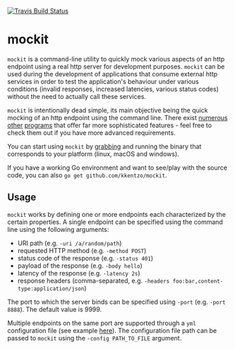 [![Travis Build Status](https://travis-ci.org/kkentzo/mockit.svg?branch=master)](https://travis-ci.org/kkentzo/mockit)

# mockit

`mockit` is a command-line utility to quickly mock various aspects of
an http endpoint using a real http server for development
purposes. `mockit` can be used during the development of applications
that consume external http services in order to test the application's
behaviour under various conditions (invalid responses, increased
latencies, various status codes) without the need to actually call
these services.

`mockit` is intentionally dead simple, its main objective being the
quick mocking of an http endpoint using the command line. There exist
[numerous](https://github.com/iridakos/duckrails)
[other](https://github.com/gencebay/httplive)
[programs](https://github.com/jamesdbloom/mockserver) that offer far
more sophisticated features - feel free to check them out if you have
more advanced requirements.

You can start using `mockit` by
[grabbing](https://github.com/kkentzo/mockit/releases) and running the
binary that corresponds to your platform (linux, macOS and windows).

If you have a working Go environment and want to see/play with the
source code, you can also `go get github.com/kkentzo/mockit`.

## Usage

`mockit` works by defining one or more endpoints each characterized by
the certain properties. A single endpoint can be specified using the
command line using the following arguments:

* URI path (e.g. `-uri /a/random/path`)
* requested HTTP method (e.g. `-method POST`)
* status code of the response (e.g. `-status 401`)
* payload of the response (e.g. `-body hello`)
* latency of the response (e.g. `-latency 2s`)
* response headers (comma-separated, e.g. `-headers
  foo:bar,content-type:application/json`)

The port to which the server binds can be specified using `-port`
(e.g. `-port 8888`). The default value is 9999.

Multiple endpoints on the same port are supported through a `yml`
configuration file (see example [here](sample.yml)). The configuration
file path can be passed to `mockit` using the `-config PATH_TO_FILE`
argument.
